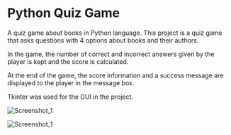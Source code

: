 # Python Quiz Game
 A quiz game about books in Python language.
This project is a quiz game that asks questions with 4 options about books and their authors.

In the game, the number of correct and incorrect answers given by the player is kept and the score is calculated.

At the end of the game, the score information and a success message are displayed to the player in the message box.

Tkinter was used for the GUI in the project.

![Screenshot_1](https://user-images.githubusercontent.com/93487264/213873380-5dba8530-1349-4eca-9052-57de4959ab7e.png)

![Screenshot_1](https://user-images.githubusercontent.com/93487264/213873922-4ef76573-31f3-4900-860d-776ce511511b.png)
